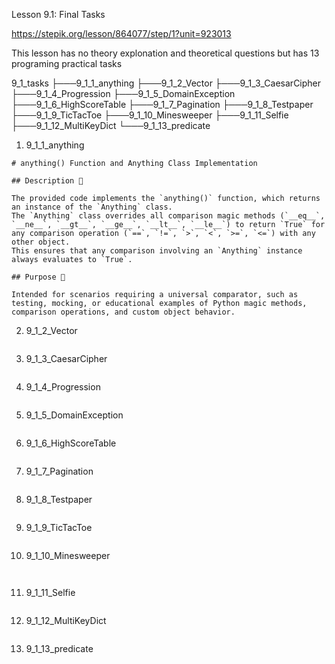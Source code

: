 Lesson 9.1: Final Tasks

https://stepik.org/lesson/864077/step/1?unit=923013

This lesson has no theory explonation and theoretical questions but has 13 programing practical tasks

9_1_tasks
├───9_1_1_anything
├───9_1_2_Vector
├───9_1_3_CaesarCipher
├───9_1_4_Progression
├───9_1_5_DomainException
├───9_1_6_HighScoreTable
├───9_1_7_Pagination
├───9_1_8_Testpaper
├───9_1_9_TicTacToe
├───9_1_10_Minesweeper
├───9_1_11_Selfie
├───9_1_12_MultiKeyDict
└───9_1_13_predicate

1. 9_1_1_anything

```
# anything() Function and Anything Class Implementation

## Description 📝

The provided code implements the `anything()` function, which returns an instance of the `Anything` class.
The `Anything` class overrides all comparison magic methods (`__eq__`, `__ne__`, `__gt__`, `__ge__`, `__lt__`, `__le__`) to return `True` for any comparison operation (`==`, `!=`, `>`, `<`, `>=`, `<=`) with any other object.
This ensures that any comparison involving an `Anything` instance always evaluates to `True`.

## Purpose 🎯

Intended for scenarios requiring a universal comparator, such as testing, mocking, or educational examples of Python magic methods, comparison operations, and custom object behavior.
```

2. 9_1_2_Vector

```

```

3. 9_1_3_CaesarCipher

```

```

4. 9_1_4_Progression

```

```

5. 9_1_5_DomainException

```

```

6. 9_1_6_HighScoreTable

```

```

7. 9_1_7_Pagination

```

```

8. 9_1_8_Testpaper

```

```

9. 9_1_9_TicTacToe

```

```

10. 9_1_10_Minesweeper

```


```

11. 9_1_11_Selfie

```

```

12. 9_1_12_MultiKeyDict

```

```

13. 9_1_13_predicate

```

```
